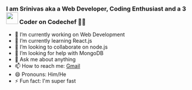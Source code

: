 ### I am Srinivas aka a Web Developer, Coding Enthusiast and a 3 <img height="32" width="32" src="https://www.flaticon.com/svg/vstatic/svg/616/616490.svg?token=exp=1612179735~hmac=8fe9996a2ec27e04d8d7c620eace5e5a" /> Coder on Codechef 🐼👋



- 🔭 I’m currently working on Web Development
- 🌱 I’m currently learning React.js
- 👯 I’m looking to collaborate on node.js
- 🤔 I’m looking for help with MongoDB
- 💬 Ask me about anything
- 📫 How to reach me: [Gmail](srinivas.babu364@gmail.com)
- 😄 Pronouns: Him/He
- ⚡ Fun fact: I'm super fast

